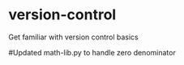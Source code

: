 # version-control
Get familiar with version control basics

#Updated math-lib.py to handle zero denominator
